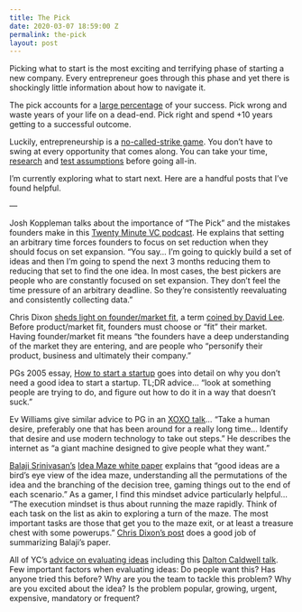 ```yaml
---
title: The Pick
date: 2020-03-07 18:59:00 Z
permalink: the-pick
layout: post
---
```


Picking what to start is the most exciting and terrifying phase of starting a new company. Every entrepreneur goes through this phase and yet there is shockingly little information about how to navigate it. 

The pick accounts for a [large percentage](https://twitter.com/bmrothenberg/status/998740730020495360) of your success. Pick wrong and waste years of your life on a dead-end. Pick right and spend +10 years getting to a successful outcome. 

Luckily, entrepreneurship is a [no-called-strike game](https://www.csmonitor.com/Business/2013/0830/Warren-Buffett-10-pieces-of-investment-advice-from-America-s-greatest-investor/Price-is-what-you-pay-value-is-what-you-get.-Whether-we-re-talking-about-socks-or-stocks-I-like-buying-quality-merchandise-when-it-is-marked-down.). You don’t have to swing at every opportunity that comes along. You can take your time, [research](https://austenallred.com/successful-entrepreneurs-are-usually-liars-1d952c90a8e3) and [test assumptions](https://blog.ycombinator.com/minimum-viable-product-process/) before going all-in. 

I’m currently exploring what to start next. Here are a handful posts that I’ve found helpful.

—

Josh Koppleman talks about the importance of “The Pick” and the mistakes founders make in this [Twenty Minute VC podcast](http://www.thetwentyminutevc.com/joshkopelman/). He explains that setting an arbitrary time forces founders to focus on set reduction when they should focus on set expansion. “You say… I’m going to quickly build a set of ideas and then I’m going to spend the next 3 months reducing them to reducing that set to find the one idea. In most cases, the best pickers are people who are constantly focused on set expansion. They don’t feel the time pressure of an arbitrary deadline. So they’re consistently reevaluating and consistently collecting data.”

Chris Dixon [sheds light on founder/market fit](https://cdixon.org/2011/06/19/foundermarket-fit), a term [coined by David Lee](https://techcrunch.com/2011/06/03/svangel-peak-age-old-entrpreneurs/). Before product/market fit, founders must choose or “fit” their market. Having founder/market fit means “the founders have a deep understanding of the market they are entering, and are people who “personify their product, business and ultimately their company.” 

PGs 2005 essay, [How to start a startup](http://paulgraham.com/start.html) goes into detail on why you don’t need a good idea to start a startup. TL;DR advice… “look at something people are trying to do, and figure out how to do it in a way that doesn’t suck.”

Ev Williams give similar advice to PG in an [XOXO talk](https://www.youtube.com/watch?v=zR1xDBFdRZ0)… “Take a human desire, preferably one that has been around for a really long time… Identify that desire and use modern technology to take out steps.” He describes the internet as “a giant machine designed to give people what they want.” 

[Balaji Srinivasan’s](https://www.coursera.org/course/startup) [Idea Maze white paper](https://spark-public.s3.amazonaws.com/startup/lecture_slides/lecture5-market-wireframing-design.pdf) explains that “good ideas are a bird’s eye view of the idea maze, understanding all the permutations of the idea and the branching of the decision tree, gaming things out to the end of each scenario.” As a gamer, I find this mindset advice particularly helpful… “The execution mindset is thus about running the maze rapidly. Think of each task on the list as akin to exploring a turn of the maze. The most important tasks are those that get you to the maze exit, or at least a treasure chest with some powerups.” [Chris Dixon’s post](https://cdixon.org/2013/08/04/the-idea-maze) does a good job of summarizing Balaji’s paper. 

All of YC’s [advice on evaluating ideas](https://www.startupschool.org/videos/62) including this [Dalton Caldwell talk](https://www.youtube.com/watch?v=uoZ1fCYxOyU). Few important factors when evaluating ideas: Do people want this? Has anyone tried this before? Why are you the team to tackle this problem? Why are you excited about the idea? Is the problem popular, growing, urgent, expensive, mandatory or frequent? 